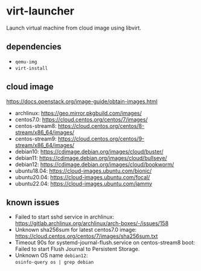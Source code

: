 # virt-launcher
Launch virtual machine from cloud image using libvirt.

## dependencies
* `qemu-img`
* `virt-install`

## cloud image
https://docs.openstack.org/image-guide/obtain-images.html
* archlinux: https://geo.mirror.pkgbuild.com/images/
* centos7.0: https://cloud.centos.org/centos/7/images/
* centos-stream8: https://cloud.centos.org/centos/8-stream/x86_64/images/
* centos-stream9: https://cloud.centos.org/centos/9-stream/x86_64/images/
* debian10: https://cdimage.debian.org/images/cloud/buster/
* debian11: https://cdimage.debian.org/images/cloud/bullseye/
* debian12: https://cdimage.debian.org/images/cloud/bookworm/
* ubuntu18.04: https://cloud-images.ubuntu.com/bionic/
* ubuntu20.04: https://cloud-images.ubuntu.com/focal/
* ubuntu22.04: https://cloud-images.ubuntu.com/jammy

## known issues
* Failed to start sshd service in archlinux:  
  https://gitlab.archlinux.org/archlinux/arch-boxes/-/issues/158
* Unknown sha256sum for latest centos7.0 image:  
  https://cloud.centos.org/centos/7/images/sha256sum.txt
* Timeout 90s for systemd-journal-flush.service on centos-stream8 boot:  
  Failed to start Flush Journal to Persistent Storage.
* Unknown OS name `debian12`:  
  `osinfo-query os | grep debian`
